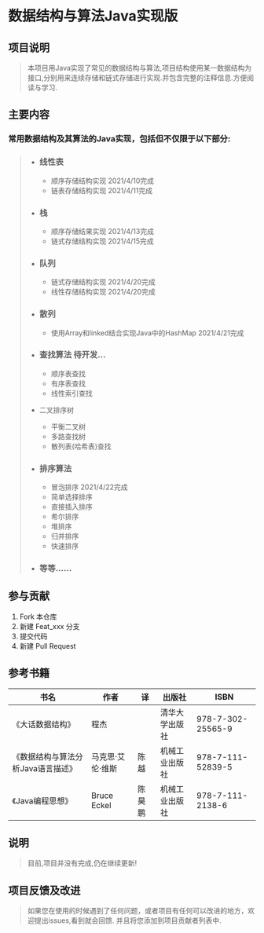 # 数据结构与算法Java实现版

## 项目说明
> 本项目用Java实现了常见的数据结构与算法,项目结构使用某一数据结构为接口,分别用来连续存储和链式存储进行实现.并包含完整的注释信息.方便阅读与学习.

## 主要内容

### 常用数据结构及其算法的Java实现，包括但不仅限于以下部分:

>- ### 线性表
>
>    - 顺序存储结构实现 2021/4/10完成
>    - 链表存储结构实现 2021/4/11完成
>
>- ### 栈
>
>    - 顺序存储结果实现 2021/4/13完成
>    - 链式存储结构实现 2021/4/15完成
>
>- ### 队列
>
>    - 链式存储结构实现 2021/4/20完成
>    - 线性存储结构实现 2021/4/20完成
>
>- ### 散列
>
>    - 使用Array和linked结合实现Java中的HashMap 2021/4/21完成 
> 
>- ### 查找算法 待开发...
>
>    - 顺序表查找
>    - 有序表查找
>    - 线性索引查找
>  - 二叉排序树
>     - 平衡二叉树
>     - 多路查找树
>     - 散列表(哈希表)查找
>
>- ### 排序算法 
>
>    - 冒泡排序 2021/4/22完成
>    - 简单选择排序
>    - 直接插入排序
>    - 希尔排序
>    - 堆排序
>    - 归并排序
>    - 快速排序
>
>- ### 等等......

## 参与贡献
1. Fork 本仓库
2. 新建 Feat_xxx 分支
3. 提交代码
4. 新建 Pull Request

## 参考书籍

| 书名                               | 作者             | 译     | 出版社         | ISBN              |
| ---------------------------------- | ---------------- | ------ | -------------- | ----------------- |
| 《大话数据结构》                   | 程杰             |        | 清华大学出版社 | 978-7-302-25565-9 |
| 《数据结构与算法分析Java语言描述》 | 马克思·艾伦·维斯 | 陈越   | 机械工业出版社 | 978-7-111-52839-5 |
| 《Java编程思想》                   | Bruce Eckel      | 陈昊鹏 | 机械工业出版社 | 978-7-111-2138-6  |

## 说明

> 目前,项目并没有完成,仍在继续更新!

## 项目反馈及改进

> 如果您在使用的时候遇到了任何问题，或者项目有任何可以改进的地方，欢迎提出issues,看到就会回馈.
> 并且将您添加到项目贡献者列表中.